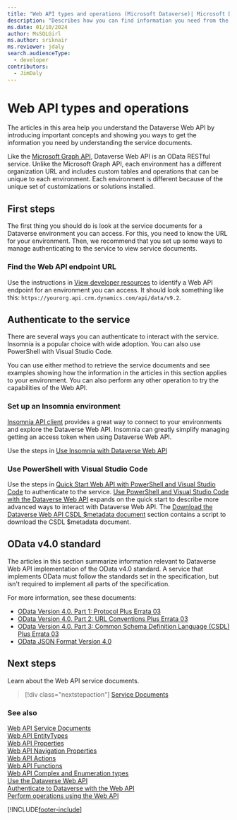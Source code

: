 ```yaml
---
title: "Web API types and operations (Microsoft Dataverse)| Microsoft Docs"
description: "Describes how you can find information you need from the Web API service and metadata documents, including documentation of the Web API system entity types, functions, and actions"
ms.date: 01/10/2024
author: MsSQLGirl
ms.author: sriknair
ms.reviewer: jdaly
search.audienceType: 
  - developer
contributors: 
  - JimDaly
---
```

# Web API types and operations

The articles in this area help you understand the Dataverse Web API by introducing important concepts and showing you ways to get the information you need by understanding the service documents.

Like the [Microsoft Graph API](/graph/use-the-api), Dataverse Web API is an OData RESTful service. Unlike the Microsoft Graph API, each environment has a different organization URL and includes custom tables and operations that can be unique to each environment. Each environment is different because of the unique set of customizations or solutions installed.

## First steps

The first thing you should do is look at the service documents for a Dataverse environment you can access. For this, you need to know the URL for your environment. Then, we recommend that you set up some ways to manage authenticating to the service to view service documents.

### Find the Web API endpoint URL

Use the instructions in [View developer resources](../view-download-developer-resources.md) to identify a Web API endpoint for an environment you can access. It should look something like this: `https://yourorg.api.crm.dynamics.com/api/data/v9.2`.

## Authenticate to the service

There are several ways you can authenticate to interact with the service. Insomnia is a popular choice with wide adoption. You can also use PowerShell with Visual Studio Code.

You can use either method to retrieve the service documents and see examples showing how the information in the articles in this section applies to your environment. You can also perform any other operation to try the capabilities of the Web API.

### Set up an Insomnia environment

[Insomnia API client](https://docs.insomnia.rest/insomnia/get-started) provides a great way to connect to your environments and explore the Dataverse Web API. Insomnia can greatly simplify managing getting an access token when using Dataverse Web API.

Use the steps in [Use Insomnia with Dataverse Web API](insomnia.md)


### Use PowerShell with Visual Studio Code

Use the steps in [Quick Start Web API with PowerShell and Visual Studio Code](quick-start-ps.md) to authenticate to the service. [Use PowerShell and Visual Studio Code with the Dataverse Web API](use-ps-and-vscode-web-api.md) expands on the quick start to describe more advanced ways to interact with Dataverse Web API. The [Download the Dataverse Web API CSDL $metadata document](use-ps-and-vscode-web-api.md#download-the-dataverse-web-api-csdl-metadata-document) section contains a script to download the CSDL $metadata document.

## OData v4.0 standard

The articles in this section summarize information relevant to Dataverse Web API implementation of the OData v4.0 standard. A service that implements OData must follow the standards set in the specification, but isn't required to implement all parts of the specification.

For more information, see these documents:

- [OData Version 4.0. Part 1: Protocol Plus Errata 03](https://docs.oasis-open.org/odata/odata/v4.0/odata-v4.0-part1-protocol.html)
- [OData Version 4.0. Part 2: URL Conventions Plus Errata 03](https://docs.oasis-open.org/odata/odata/v4.0/odata-v4.0-part2-url-conventions.html)
- [OData Version 4.0. Part 3: Common Schema Definition Language (CSDL) Plus Errata 03](https://docs.oasis-open.org/odata/odata/v4.0/odata-v4.0-part3-csdl.html)
- [OData JSON Format Version 4.0](https://docs.oasis-open.org/odata/odata-json-format/v4.0/os/odata-json-format-v4.0-os.html)

## Next steps

Learn about the Web API service documents.

> [!div class="nextstepaction"]
> [Service Documents](web-api-service-documents.md)<br/>


### See also  

[Web API Service Documents](web-api-service-documents.md)<br />
[Web API EntityTypes](web-api-entitytypes.md)<br />
[Web API Properties](web-api-properties.md)<br />
[Web API Navigation Properties](web-api-navigation-properties.md)<br />
[Web API Actions](web-api-actions.md)<br />
[Web API Functions](web-api-functions.md)<br />
[Web API Complex and Enumeration types](web-api-complex-enum-types.md)<br />
[Use the Dataverse Web API](overview.md)<br />
[Authenticate to Dataverse with the Web API](authenticate-web-api.md)<br />
[Perform operations using the Web API](perform-operations-web-api.md)<br/>

[!INCLUDE[footer-include](../../../includes/footer-banner.md)]
